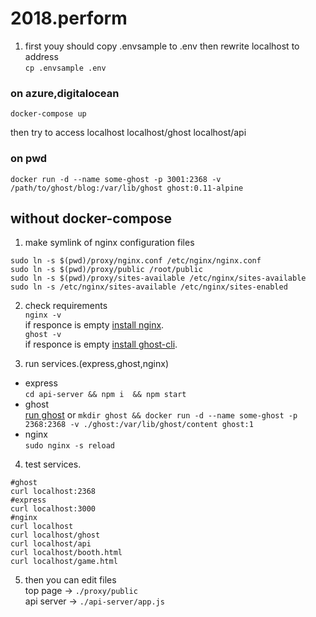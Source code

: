 # 2018.perform
1. first youy should copy .envsample to .env then rewrite localhost to address  
` cp .envsample .env `  

### on azure,digitalocean  
```
docker-compose up  
```

then try to access
localhost
localhost/ghost
localhost/api


### on pwd
```
docker run -d --name some-ghost -p 3001:2368 -v /path/to/ghost/blog:/var/lib/ghost ghost:0.11-alpine
```

## without docker-compose  
1. make symlink of nginx configuration files
```
sudo ln -s $(pwd)/proxy/nginx.conf /etc/nginx/nginx.conf  
sudo ln -s $(pwd)/proxy/public /root/public
sudo ln -s $(pwd)/proxy/sites-available /etc/nginx/sites-available  
sudo ln -s /etc/nginx/sites-available /etc/nginx/sites-enabled  
```
2. check requirements  
` nginx -v  `  
if responce is empty [install nginx](https://www.nginx.com/resources/wiki/start/topics/tutorials/install/).  
` ghost -v `  
if responce is empty [install ghost-cli](https://docs.ghost.org/docs/ghost-cli).  

3. run services.(express,ghost,nginx)  
* express  
` cd api-server && npm i  && npm start `  
* ghost  
[run ghost](https://docs.ghost.org/docs/install-local) or `mkdir ghost && docker run -d --name some-ghost -p 2368:2368 -v ./ghost:/var/lib/ghost/content ghost:1 `  
* nginx  
` sudo nginx -s reload `  

4. test services. 
```
#ghost
curl localhost:2368  
#express
curl localhost:3000  
#nginx
curl localhost
curl localhost/ghost
curl localhost/api
curl localhost/booth.html
curl localhost/game.html
```
5. then you can edit files  
top page -> ` ./proxy/public `  
api server -> ` ./api-server/app.js `
